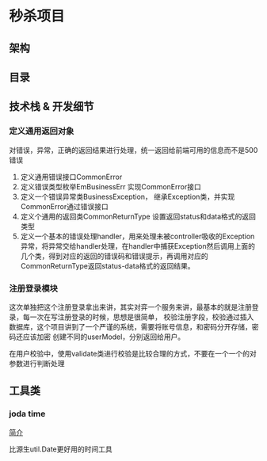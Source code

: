 # 秒杀项目


## 架构

## 目录


## 技术栈 & 开发细节
### 定义通用返回对象
对错误，异常，正确的返回结果进行处理，统一返回给前端可用的信息而不是500错误

1. 定义通用错误接口CommonError
2. 定义错误类型枚举EmBusinessErr 实现CommonError接口
3. 定义一个错误异常类BusinessException， 继承Exception类，并实现CommonError通过错误接口
4. 定义个通用的返回类CommonReturnType 设置返回status和data格式的返回类型
5. 定义一个基本的错误处理handler，用来处理未被controller吸收的Exception异常，将异常交给handler处理，在handler中捕获Exception然后调用上面的几个类，得到对应的返回的错误码和错误提示，再调用对应的CommonReturnType返回status-data格式的返回结果。


### 注册登录模块
这次单独把这个注册登录拿出来讲，其实对弈一个服务来讲，最基本的就是注册登录，每一次在写注册登录的时候，思想是很简单，
校验注册字段，校验通过插入数据库，这个项目讲到了一个严谨的系统，需要将账号信息，和密码分开存储，密码还应该加密
创建不同的userModel，分别返回给用户。

在用户校验中，使用validate类进行校验是比较合理的方式，不要在一个一个的对参数进行判断处理


## 工具类

### joda time
[简介](https://www.ibm.com/developerworks/cn/java/j-jodatime.html)

比源生util.Date更好用的时间工具


